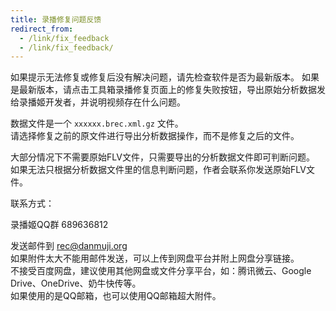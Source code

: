 ```yaml
---
title: 录播修复问题反馈
redirect_from:
  - /link/fix_feedback
  - /link/fix_feedback/
---
```


如果提示无法修复或修复后没有解决问题，请先检查软件是否为最新版本。
如果是最新版本，请点击工具箱录播修复页面上的修复失败按钮，导出原始分析数据发给录播姬开发者，并说明视频存在什么问题。

数据文件是一个 `xxxxxx.brec.xml.gz` 文件。  
请选择修复之前的原文件进行导出分析数据操作，而不是修复之后的文件。

大部分情况下不需要原始FLV文件，只需要导出的分析数据文件即可判断问题。  
如果无法只根据分析数据文件里的信息判断问题，作者会联系你发送原始FLV文件。

联系方式：

录播姬QQ群 689636812

发送邮件到 [rec@danmuji.org](mailto:rec@danmuji.org)  
如果附件太大不能用邮件发送，可以上传到网盘平台并附上网盘分享链接。  
不接受百度网盘，建议使用其他网盘或文件分享平台，如：腾讯微云、Google Drive、OneDrive、奶牛快传等。  
如果使用的是QQ邮箱，也可以使用QQ邮箱超大附件。
